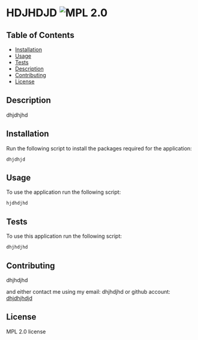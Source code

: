 
# HDJHDJD ![MPL 2.0](https://img.shields.io/static/v1?label=MPL%202.0&message=License&color=green)
  

## Table of Contents
- [Installation](#installation)
- [Usage](#usage)
- [Tests](#tests)
- [Description](#description)
- [Contributing](#contributing)
- [License](#license)
    
## Description
dhjdhjhd

## Installation
    
Run the following script to install the packages required for the application:
    
```
dhjdhjd
```

## Usage
    
To use the application run the following script:
    
```
hjdhdjhd
```
   
## Tests
    
To use this application run the following script:
    
```
dhjhdjhd
```
    
## Contributing

dhjhdjhd

and either contact me using my email: dhjhdjhd or github account: <a href="https://github.com/dhjdhjhdjd">dhjdhjhdjd</a>
    
## License

MPL 2.0 license